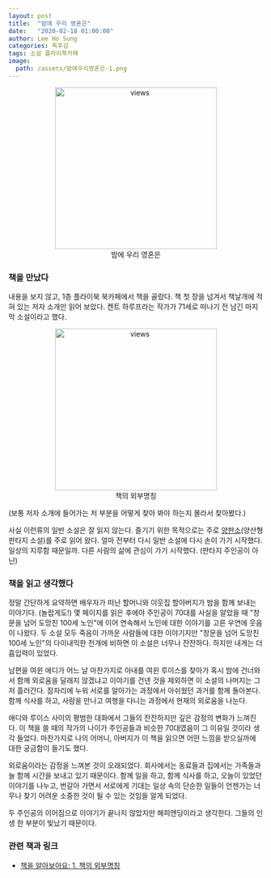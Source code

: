 ```yaml
---
layout: post
title:  "밤에 우리 영혼은"
date:   "2020-02-18 01:00:00"
author: Lee Ho Sung
categories: 독후감
tags: 소설 플라이북카페
image:
  path: /assets/밤에우리영혼은-1.png
---
```


<center>
        <figure>
                <img src="http://blog.novice.io/assets/밤에우리영혼은-1.png" width="320" alt="views">
                <figcaption>밤에 우리 영혼은</figcaption>
        </figure>
</center>

### 책을 만났다

내용을 보지 않고, 1층 플라이북 북카페에서 책을 골랐다. 책 첫 장을 넘겨서 책날개에 적혀 있는 저자 소개만 읽어 보았다. 켄트 하루프라는 작가가 71세로 떠나기 전 남긴 마지막 소설이라고 했다.  

<center>
        <figure>
                <img src="http://blog.novice.io/assets/밤에우리영혼은-2.png" width="320" alt="views">
                <figcaption>책의 외부명칭</figcaption>
        </figure>
</center>

(보통 저자 소개에 들어가는 저 부분을 어떻게 찾아 봐야 하는지 몰라서 찾아봤다.)

사실 이런류의 일반 소설은 잘 읽지 않는다. 즐기기 위한 목적으로는 주로 [양판소](https://namu.wiki/w/%EC%96%91%ED%8C%90%EC%86%8C)(양산형 판타지 소설)를 주로 읽어 왔다. 얼마 전부터 다시 일반 소설에 다시 손이 가기 시작했다. 일상의 지루함 때문일까. 다른 사람의 삶에 관심이 가기 시작했다. (판타지 주인공이 아닌)    

### 책을 읽고 생각했다

정말 간단하게 요약하면 배우자가 떠난 할머니와 이웃집 할아버지가 밤을 함께 보내는 이야기다. (놀랍게도!) 몇 페이지를 읽은 후에야 주인공이 70대를 사실을 알았을 때 "창문을 넘어 도망친 100세 노인"에 이어 연속해서 노인에 대한 이야기를 고른 우연에 웃음이 나왔다. 두 소설 모두 죽음이 가까운 사람들에 대한 이야기지만 "창문을 넘어 도망친 100세 노인"의 다이내믹한 전개에 비하면 이 소설은 너무나 잔잔하다. 하지만 내게는 더 흡입력이 있었다. 

남편을 여윈 애디가 어느 날 마찬가지로 아내를 여윈 루이스를 찾아가 혹시 밤에 건너와서 함께 외로움을 달래지 않겠냐고 이야기를 건넨 것을 제외하면 이 소설의 나머지는 그저 흘러간다. 잠자리에 누워 서로를 알아가는 과정에서  아쉬웠던 과거를 함께 돌아본다. 함께 식사를 하고, 사람을 만나고 여행을 다니는 과정에서 현재의 외로움을 나눈다. 

애디와 루이스 사이의 평범한 대화에서 그들의 잔잔하지만 깊은 감정의 변화가 느껴진다.  이 책을 쓸 때의 작가의 나이가 주인공들과 비슷한 70대였음이 그 이유일 것이라 생각 들었다. 마찬가지로 나의 어머니, 아버지가 이 책을 읽으면 어떤 느낌을 받으실까에 대한 궁금함이 들기도 했다. 

외로움이라는 감정을 느껴본 것이 오래되었다. 회사에서는 동료들과 집에서는 가족들과 늘 함께 시간을 보내고 있기 때문이다. 함께 일을 하고, 함께 식사를 하고, 오늘이 있었던 이야기를 나누고, 번갈아 가면서 서로에게 기대는 일상 속의 단순한 일들이 언젠가는 너무나 찾기 어려운 소중한 것이 될 수 있는 것임을 알게 되었다. 

두 주인공의 이어짐으로 이야기가 끝나지 않았지만 해피앤딩이라고 생각한다. 그들의 인생 한 부분이 빛났기 때문이다. 

### 관련 책과 링크

- [책을 알아보아요: 1. 책의 외부명칭](https://m.blog.naver.com/swingbooks/220597088161)
